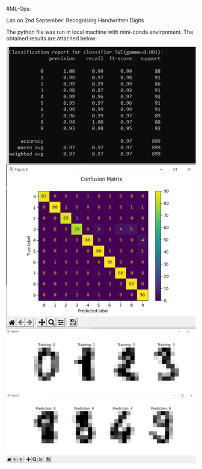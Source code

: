 #ML-Ops: 

Lab on 2nd September:
Recognising Handwritten Digits

The python file was run in local machine with mini-conda environment.
The obtained results are attached below:

![](Images/result1.png)
![](Images/result2.png)
![](Images/result3.png)
![](Images/result4.png)



